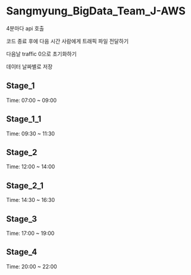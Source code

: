 # Sangmyung_BigData_Team_J-AWS

4분마다 api 호출

코드 종료 후에 다음 시간 사람에게 트래픽 파일 전달하기

다음날 traffic 0으로 초기화하기 

데이터 날짜별로 저장 

## Stage_1
Time: 07:00 ~ 09:00
## Stage_1_1
Time: 09:30 ~ 11:30
## Stage_2
Time: 12:00 ~ 14:00
## Stage_2_1
Time: 14:30 ~ 16:30
## Stage_3
Time: 17:00 ~ 19:00
## Stage_4
Time: 20:00 ~ 22:00
